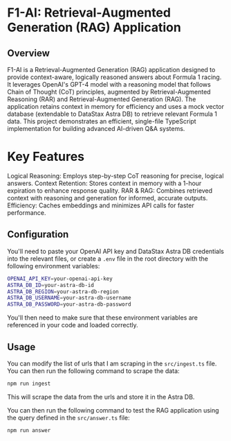 # F1-AI: Retrieval-Augmented Generation (RAG) Application

## Overview

F1-AI is a Retrieval-Augmented Generation (RAG) application designed to provide context-aware, logically reasoned answers about Formula 1 racing. It leverages OpenAI's GPT-4 model with a reasoning model that follows Chain of Thought (CoT) principles, augmented by Retrieval-Augmented Reasoning (RAR) and Retrieval-Augmented Generation (RAG). The application retains context in memory for efficiency and uses a mock vector database (extendable to DataStax Astra DB) to retrieve relevant Formula 1 data. This project demonstrates an efficient, single-file TypeScript implementation for building advanced AI-driven Q&A systems.

# Key Features
Logical Reasoning: Employs step-by-step CoT reasoning for precise, logical answers.
Context Retention: Stores context in memory with a 1-hour expiration to enhance response quality.
RAR & RAG: Combines retrieved context with reasoning and generation for informed, accurate outputs.
Efficiency: Caches embeddings and minimizes API calls for faster performance.

## Configuration

You'll need to paste your OpenAI API key and DataStax Astra DB credentials into the relevant files, or create a `.env` file in the root directory with the following environment variables:

```bash
OPENAI_API_KEY=your-openai-api-key
ASTRA_DB_ID=your-astra-db-id
ASTRA_DB_REGION=your-astra-db-region
ASTRA_DB_USERNAME=your-astra-db-username
ASTRA_DB_PASSWORD=your-astra-db-password
```

You'll then need to make sure that these environment variables are referenced in your code and loaded correctly.

## Usage

You can modify the list of urls that I am scraping in the `src/ingest.ts` file. You can then run the following command to scrape the data:

```bash
npm run ingest
```

This will scrape the data from the urls and store it in the Astra DB.

You can then run the following command to test the RAG application using the query defined in the `src/answer.ts` file:

```bash
npm run answer
```
